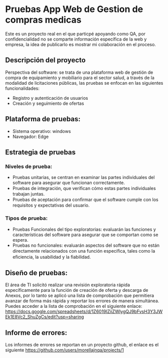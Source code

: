# Pruebas App Web de Gestion de compras medicas
Este es un proyecto real en el que particpé apoyando como QA, por confidencialidad no se comparte información específica de la web y empresa, la idea de publicarlo es mostrar mi colaboración en el proceso.

## Descripción del proyecto
Perspectiva del software: se trata de una plataforma web de gestión de compra de equipamiento y mobiliario para el sector salud, a través de la modalidad de licitaciones públicas, las pruebas se enfocan en las siguientes funcionalidades:
- Registro y autenticación de usuarios
- Creación y seguimiento de ofertas

## Plataforma de pruebas: 
- Sistema operativo: windows
- Navegador: Edge

## Estrategia de pruebas
### Niveles de prueba: 
- Pruebas unitarias, se centran en examinar las partes individuales del software para asegurar que funcionan correctamente. 
- Pruebas de integración, que veriﬁcan cómo estas partes individuales trabajan juntas. 
- Pruebas de aceptación para conﬁrmar que el software cumple con los requisitos y expectativas del usuario.

### Tipos de prueba:
- Pruebas Funcionales del tipo exploratorias: evaluarán las funciones y características del software para asegurar que se comportan como se espera.
- Pruebas no funcionales: evaluarán aspectos del software que no están directamente relacionados con una función especíﬁca, tales como la eﬁciencia, la usabilidad y la
ﬁabilidad.

## Diseño de pruebas:
El área de TI solicitó realizar una revisión exploratoria rápida específicamente para la función de creación de oferta y descarga de Anexos, por lo tanto se aplicó una lista de comprobación que permitiera avanzar de forma más rápida y reportar los errores de manera simultánea. Puedes acceder a la lista de comprobación en el siguiente enlace:
https://docs.google.com/spreadsheets/d/1Z6019IZiiZWIygQJ9bFvsH3Y3JWEk1E8Vc2_ShuZgCs/edit?usp=sharing

## Informe de errores:
Los informes de errores se reportan en un proyecto github, el enlace es el siguiente https://github.com/users/morellajnqa/projects/1





